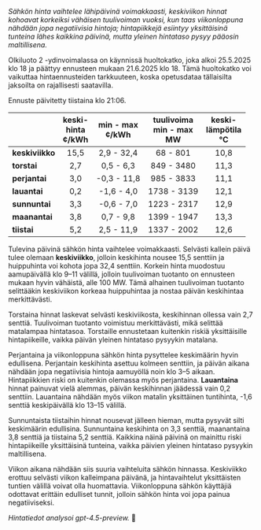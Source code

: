 *Sähkön hinta vaihtelee lähipäivinä voimakkaasti, keskiviikon hinnat kohoavat korkeiksi vähäisen tuulivoiman vuoksi, kun taas viikonloppuna nähdään jopa negatiivisia hintoja; hintapiikkejä esiintyy yksittäisinä tunteina lähes kaikkina päivinä, mutta yleinen hintataso pysyy pääosin maltillisena.*

Olkiluoto 2 -ydinvoimalassa on käynnissä huoltokatko, joka alkoi 25.5.2025 klo 18 ja päättyy ennusteen mukaan 21.6.2025 klo 18. Tämä huoltokatko voi vaikuttaa hintaennusteiden tarkkuuteen, koska opetusdataa tällaisilta jaksoilta on rajallisesti saatavilla.

Ennuste päivitetty tiistaina klo 21:06.

|             | keski-<br>hinta<br>¢/kWh | min - max<br>¢/kWh | tuulivoima<br>min - max<br>MW | keski-<br>lämpötila<br>°C |
|:------------|:------------------------:|:------------------:|:----------------------------:|:-------------------------:|
| **keskiviikko** |          15,5          |     2,9 - 32,4     |           68 - 801           |           10,8            |
| **torstai**     |           2,7          |     0,5 - 6,3      |          849 - 3480          |           11,3            |
| **perjantai**   |           3,0          |    -0,3 - 11,8     |          985 - 3833          |           11,1            |
| **lauantai**    |           0,2          |    -1,6 - 4,0      |          1738 - 3139         |           12,1            |
| **sunnuntai**   |           3,3          |    -0,6 - 7,0      |          1223 - 2317         |           12,9            |
| **maanantai**   |           3,8          |     0,7 - 9,8      |          1399 - 1947         |           13,3            |
| **tiistai**     |           5,2          |     2,5 - 11,9     |          1337 - 2002         |           12,6            |

Tulevina päivinä sähkön hinta vaihtelee voimakkaasti. Selvästi kallein päivä tulee olemaan **keskiviikko**, jolloin keskihinta nousee 15,5 senttiin ja huippuhinta voi kohota jopa 32,4 senttiin. Korkein hinta muodostuu aamupäivällä klo 9–11 välillä, jolloin tuulivoiman tuotanto on ennusteen mukaan hyvin vähäistä, alle 100 MW. Tämä alhainen tuulivoiman tuotanto selittääkin keskiviikon korkeaa huippuhintaa ja nostaa päivän keskihintaa merkittävästi.

Torstaina hinnat laskevat selvästi keskiviikosta, keskihinnan ollessa vain 2,7 senttiä. Tuulivoiman tuotanto voimistuu merkittävästi, mikä selittää matalampaa hintatasoa. Torstaille ennustetaan kuitenkin riskiä yksittäisille hintapiikeille, vaikka päivän yleinen hintataso pysyykin matalana.

Perjantaina ja viikonloppuna sähkön hinta pysyttelee keskimäärin hyvin edullisena. Perjantain keskihinta asettuu kolmeen senttiin, ja päivän aikana nähdään jopa negatiivisia hintoja aamuyöllä noin klo 3–5 aikaan. Hintapiikkien riski on kuitenkin olemassa myös perjantaina. **Lauantaina** hinnat painuvat vielä alemmas, päivän keskihinnan jäädessä vain 0,2 senttiin. Lauantaina nähdään myös viikon matalin yksittäinen tuntihinta, -1,6 senttiä keskipäivällä klo 13–15 välillä.

Sunnuntaista tiistaihin hinnat nousevat jälleen hieman, mutta pysyvät silti keskimäärin edullisina. Sunnuntaina keskihinta on 3,3 senttiä, maanantaina 3,8 senttiä ja tiistaina 5,2 senttiä. Kaikkina näinä päivinä on mainittu riski hintapiikeille yksittäisinä tunteina, vaikka päivien yleinen hintataso pysyykin maltillisena.

Viikon aikana nähdään siis suuria vaihteluita sähkön hinnassa. Keskiviikko erottuu selvästi viikon kalleimpana päivänä, ja hintavaihtelut yksittäisten tuntien välillä voivat olla huomattavia. Viikonloppuna sähkön käyttäjiä odottavat erittäin edulliset tunnit, jolloin sähkön hinta voi jopa painua negatiiviseksi.

*Hintatiedot analysoi gpt-4.5-preview.* 🔌
